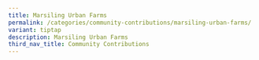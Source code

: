 ```yaml
---
title: Marsiling Urban Farms
permalink: /categories/community-contributions/marsiling-urban-farms/
variant: tiptap
description: Marsiling Urban Farms
third_nav_title: Community Contributions
---
```

